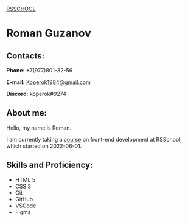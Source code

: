 [RSSCHOOL](https://github.com/Koperok/rsschool-cv/blob/gh-pages/cv.md)

# Roman Guzanov

## Contacts:

**Phone:** +7(977)801-32-56

**E-mail:** Koperok1984@gmail.com

**Discord:** koperok#9274



## About me:

Hello, my name is Roman.

I am currently taking a [course](https://rs.school/js-stage0/) on front-end development at RSSchool, which started on 2022-06-01.

## Skills and Proficiency:

* HTML 5
* CSS 3
* Git
* GitHub
* VSCode
* Figma